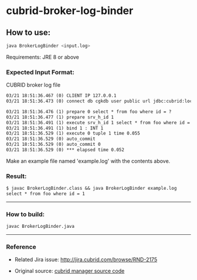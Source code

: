 # cubrid-broker-log-binder

## How to use:

```sh
java BrokerLogBinder <input.log>
```

Requirements: JRE 8 or above

### Expected Input Format:

CUBRID broker log file

```txt
03/21 18:51:36.467 (0) CLIENT IP 127.0.0.1
03/21 18:51:36.473 (0) connect db cgkdb user public url jdbc:cubrid:localhost:53300:cgkdb:public::?

03/21 18:51:36.476 (1) prepare 0 select * from foo where id = ?
03/21 18:51:36.477 (1) prepare srv_h_id 1
03/21 18:51:36.491 (1) execute srv_h_id 1 select * from foo where id = ?
03/21 18:51:36.491 (1) bind 1 : INT 1
03/21 18:51:36.529 (1) execute 0 tuple 1 time 0.055
03/21 18:51:36.529 (0) auto_commit
03/21 18:51:36.529 (0) auto_commit 0
03/21 18:51:36.529 (0) *** elapsed time 0.052
```

Make an example file named 'example.log' with the contents above.

### Result:

```txt
$ javac BrokerLogBinder.class && java BrokerLogBinder example.log
select * from foo where id = 1
```

---

### How to build:

```sh
javac BrokerLogBinder.java
```

---

### Reference

- Related Jira issue: http://jira.cubrid.com/browse/RND-2175

- Original source: [cubrid manager source code](https://github.com/CUBRID/cubrid-manager/blob/develop/com.cubrid.common.ui/src/com/cubrid/common/ui/spi/util/CommonUITool.java#L1247)
